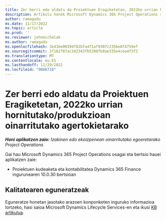 ```yaml
---
title: Zer berri edo aldatu da Proiektuen Eragiketetan, 2022ko urrian hornitutako/produkzioan oinarritutako agertokietarako
description: Artikulu honek Microsoft Dynamics 365 Project Operations ren 2022ko urriko bertsioan eskuragarri dauden kalitate-eguneratzeei buruzko informazioa eskaintzen du hornitutako/produkzioan oinarritutako agertokietarako.
author: ramagadu
ms.date: 11/17/2022
ms.topic: article
ms.prod: ''
ms.reviewer: johnmichalak
ms.author: ramagadu
ms.openlocfilehash: 3e416e00394f82bfa471af9307c235be8f4759ef
ms.sourcegitcommit: 1f162707ac342343fb5390fb9ae335e4cea4f3f2
ms.translationtype: MT
ms.contentlocale: eu-ES
ms.lasthandoff: 11/29/2022
ms.locfileid: "9806710"
---
```

# <a name="whats-new-or-changed-in-project-operations-october-2022-for-stockedproduction-based-scenarios"></a>Zer berri edo aldatu da Proiektuen Eragiketetan, 2022ko urrian hornitutako/produkzioan oinarritutako agertokietarako

_**Honi aplikatzen zaio:** Izakinen edo ekoizpenean oinarritutako egoeretarako Project Operations_

Gai hau Microsoft Dynamics 365 Project Operations osagai eta bertsio hauei aplikatzen zaie:

- Proiektuen kudeaketa eta kontabilitatea Dynamics 365 Finance ingurunearen 10.0.30 bertsioan

## <a name="quality-updates"></a>Kalitatearen eguneratzeak

Eguneratze honetan jasotako arazoen konponketen inguruko informazioa lortzeko, hasi saioa Microsoft Dynamics Lifecycle Services-en eta ikusi [KB artikulua](https://fix.lcs.dynamics.com/Issue/Details?bugId=745468).